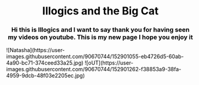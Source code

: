 <body>
 <FONT COLOR="#000000">
<p><center><h1>Illogics and the Big Cat</h1></center></p>
<P><center><h3>Hi this is Illogics and I want to say thank you for having seen my videos on youtube. This is my new page I hope you enjoy it</h3></center></P>
![Natasha](https://user-images.githubusercontent.com/90670744/152901055-eb4726d5-60ab-4a90-bc71-374ceed33a25.jpg)
![oUT](https://user-images.githubusercontent.com/90670744/152901262-f38853a9-38fa-4959-9dcb-48f03e2205ec.jpg)
